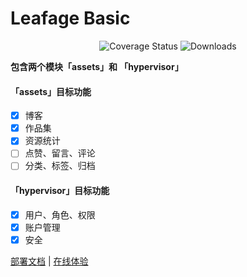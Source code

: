 # Leafage Basic

<p align="center">
 <img src="https://img.shields.io/badge/Spring%20Cloud-Hoxto-blue.svg" alt="Coverage Status">
 <img src="https://img.shields.io/badge/Spring%20Boot-2.3.x-blue.svg" alt="Downloads">
</p>


**包含两个模块「assets」和 「hypervisor」**

#### 「assets」目标功能
- [x] 博客
- [x] 作品集 
- [x] 资源统计
- [ ] 点赞、留言、评论
- [ ] 分类、标签、归档

#### 「hypervisor」目标功能
- [x] 用户、角色、权限
- [x] 账户管理 
- [x] 安全

<a href="#" target="_blank">部署文档</a> | <a target="_blank" href="https://console.abeille.top"> 在线体验</a>